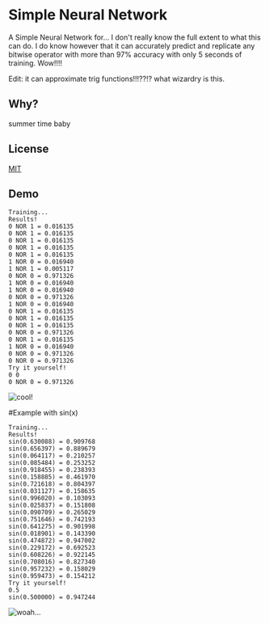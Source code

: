 
# Simple Neural Network

A Simple Neural Network for... I don't really know the full extent to what this can do. I do know however that it can accurately predict and replicate any bitwise operator with more than 97% accuracy with only 5 seconds of training. Wow!!!!

Edit: it can approximate trig functions!!!??!? what wizardry is this.

## Why?

summer time baby

## License

[MIT](https://choosealicense.com/licenses/mit/)


## Demo

```
Training...
Results!
0 NOR 1 = 0.016135
0 NOR 1 = 0.016135
0 NOR 1 = 0.016135
0 NOR 1 = 0.016135
0 NOR 1 = 0.016135
1 NOR 0 = 0.016940
1 NOR 1 = 0.005117
0 NOR 0 = 0.971326
1 NOR 0 = 0.016940
1 NOR 0 = 0.016940
0 NOR 0 = 0.971326
1 NOR 0 = 0.016940
0 NOR 1 = 0.016135
0 NOR 1 = 0.016135
0 NOR 1 = 0.016135
0 NOR 0 = 0.971326
0 NOR 1 = 0.016135
1 NOR 0 = 0.016940
0 NOR 0 = 0.971326
0 NOR 0 = 0.971326
Try it yourself!
0 0
0 NOR 0 = 0.971326
```
![cool!](https://xirei.moe/uploader/?f=ezol1gd7.png)

#Example with sin(x)
```
Training...
Results!
sin(0.630088) = 0.909768
sin(0.656397) = 0.889679
sin(0.064117) = 0.210257
sin(0.085484) = 0.253252
sin(0.918455) = 0.238393
sin(0.158885) = 0.461970
sin(0.721618) = 0.804397
sin(0.031127) = 0.158635
sin(0.996020) = 0.103093
sin(0.025837) = 0.151808
sin(0.090709) = 0.265029
sin(0.751646) = 0.742193
sin(0.641275) = 0.901998
sin(0.018901) = 0.143390
sin(0.474872) = 0.947002
sin(0.229172) = 0.692523
sin(0.608226) = 0.922145
sin(0.708016) = 0.827340
sin(0.957232) = 0.158029
sin(0.959473) = 0.154212
Try it yourself!
0.5
sin(0.500000) = 0.947244
```
![woah...](https://xirei.moe/uploader/?f=fro57ey0.jpg)

